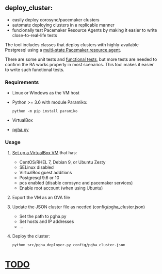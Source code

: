 ## deploy_cluster:

- easily deploy corosync/pacemaker clusters
- automate deploying clusters in a replicable manner
- funcionally test Pacemaker Resource Agents by making it easier to write 
close-to-real-life tests

The tool includes classes that deploy clusters with highly-available 
Postgresql using a [multi-state Pacemaker resource agent](https://github.com/ulodciv/pgha). 

There are some unit tests and
[functional tests](https://github.com/ulodciv/deploy_cluster/wiki/Functional-Tests),
but more tests are needed to confirm the RA works properly in most scenarios. 
This tool makes it easier to write such functional tests.

### Requirements

- Linux or Windows as the VM host
- Python >= 3.6 with module Paramiko:
  
      python -m pip install paramiko
      
- VirtualBox
- [pgha.py](https://github.com/ulodciv/pgha)

### Usage

1. [Set up a VirtualBox VM](https://docs.google.com/spreadsheets/d/11X_08SDureZ3w_JtihwkJca39ldbIaz9yn7CZgZM9a8/edit?usp=sharing) that has:
    - CentOS/RHEL 7, Debian 9, or Ubuntu Zesty
    - SELinux disabled
    - VirtualBox guest additions
    - Postgresql 9.6 or 10 
    - pcs enabled (disable corosync and pacemaker services)
    - Enable root account (when using Ubuntu)
    
1. Export the VM as an OVA file 
    
1. Update the JSON cluster file as needed (config/pgha_cluster.json)
    - Set the path to pgha.py
    - Set hosts and IP addresses
    - ...

1. Deploy the cluster: 
   
       python src/pgha_deployer.py config/pgha_cluster.json

# [TODO](https://github.com/ulodciv/deploy_cluster/wiki/TODO)
